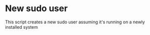 # New sudo user
This script creates a new sudo user assuming it's running on a newly installed system

